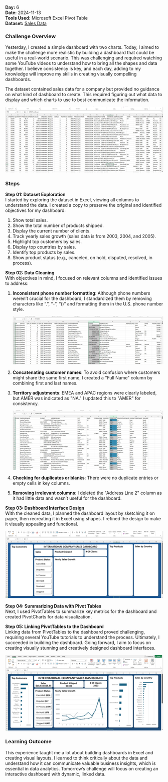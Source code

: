 **Day:** 6  
**Date:** 2024-11-13  
**Tools Used:** Microsoft Excel Pivot Table  
**Dataset:** [Sales Data](https://www.kaggle.com/datasets/kyanyoga/sample-sales-data)

### Challenge Overview
Yesterday, I created a simple dashboard with two charts. Today, I aimed to make the challenge more realistic by building a dashboard that could be useful in a real-world scenario. This was challenging and required watching some YouTube videos to understand how to bring all the shapes and data together. I believe consistency is key, and each day, adding to my knowledge will improve my skills in creating visually compelling dashboards.

The dataset contained sales data for a company but provided no guidance on what kind of dashboard to create. This required figuring out what data to display and which charts to use to best communicate the information.

![Sales Data](https://github.com/ShafiiRJuma/30-Days-Challenge-Data-Analysis/blob/main/DaySixScreenshots/SalesDataRaw.jpg)

### Steps

**Step 01: Dataset Exploration**  
I started by exploring the dataset in Excel, viewing all columns to understand the data. I created a copy to preserve the original and identified objectives for my dashboard:
1. Show total sales.
2. Show the total number of products shipped.
3. Display the current number of clients.
4. Track yearly sales growth (sales data is from 2003, 2004, and 2005).
5. Highlight top customers by sales.
6. Display top countries by sales.
7. Identify top products by sales.
8. Show product status (e.g., canceled, on hold, disputed, resolved, in process).

**Step 02: Data Cleaning**  
With objectives in mind, I focused on relevant columns and identified issues to address:
1. **Inconsistent phone number formatting**: Although phone numbers weren’t crucial for the dashboard, I standardized them by removing characters like “.”, “-”, “()” and formatting them in the U.S. phone number style.

   ![Phone Number Format](https://github.com/ShafiiRJuma/30-Days-Challenge-Data-Analysis/blob/main/DaySixScreenshots/SalesDataPhoneNumberFormat1.jpg)

2. **Concatenating customer names**: To avoid confusion where customers might share the same first name, I created a "Full Name" column by combining first and last names.
3. **Territory adjustments**: EMEA and APAC regions were clearly labeled, but AMER was indicated as "NA." I updated this to "AMER" for consistency.

   ![Territory Formatting](https://github.com/ShafiiRJuma/30-Days-Challenge-Data-Analysis/blob/main/DaySixScreenshots/SalesDataTerritoryFormatting.jpg)

4. **Checking for duplicates or blanks**: There were no duplicate entries or empty cells in key columns.
5. **Removing irrelevant columns**: I deleted the "Address Line 2" column as it had little data and wasn’t useful for the dashboard.

**Step 03: Dashboard Interface Design**  
With the cleaned data, I planned the dashboard layout by sketching it on paper, then recreating it in Excel using shapes. I refined the design to make it visually appealing and functional.

   ![Dashboard Interface](https://github.com/ShafiiRJuma/30-Days-Challenge-Data-Analysis/blob/main/DaySixScreenshots/SalesDataDashBoardInterface1.jpg)

**Step 04: Summarizing Data with Pivot Tables**  
Next, I used PivotTables to summarize key metrics for the dashboard and created PivotCharts for data visualization.

**Step 05: Linking PivotTables to the Dashboard**  
Linking data from PivotTables to the dashboard proved challenging, requiring several YouTube tutorials to understand the process. Ultimately, I succeeded in building the dashboard. Going forward, I aim to focus on creating visually stunning and creatively designed dashboard interfaces.

   ![Final Excel Dashboard](https://github.com/ShafiiRJuma/30-Days-Challenge-Data-Analysis/blob/main/DaySixScreenshots/SalesDataDashboard.jpg)

### Learning Outcome
This experience taught me a lot about building dashboards in Excel and creating visual layouts. I learned to think critically about the data and understand how it can communicate valuable business insights, which is essential in data analytics. Tomorrow’s challenge will focus on creating an interactive dashboard with dynamic, linked data.
